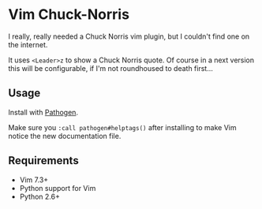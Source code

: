 Vim Chuck-Norris
================

I really, really needed a Chuck Norris vim plugin, but I couldn't find one on
the internet.

It uses `<Leader>z` to show a Chuck Norris quote.
Of course in a next version this will be configurable, if I'm not roundhoused
to death first... 


Usage
-----

Install with [Pathogen](https://github.com/tpope/vim-pathogen).

Make sure you `:call pathogen#helptags()` after installing to make Vim notice
the new documentation file.

Requirements
------------

* Vim 7.3+
* Python support for Vim
* Python 2.6+

